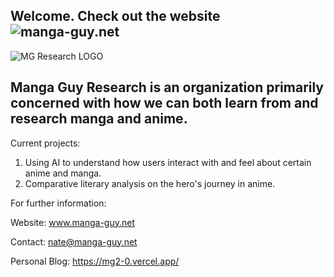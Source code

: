 ## Welcome. Check out the website ![manga-guy.net](www.manga-guy.net)

![MG Research LOGO](https://github.com/user-attachments/assets/6cbc86e0-8645-449f-919d-b57c3ffba767)

## Manga Guy Research is an organization primarily concerned with how we can both learn from and research manga and anime.

Current projects:

1. Using AI to understand how users interact with and feel about certain anime and manga.
2. Comparative literary analysis on the hero's journey in anime.




For further information:

Website: www.manga-guy.net

Contact: nate@manga-guy.net

Personal Blog: https://mg2-0.vercel.app/
